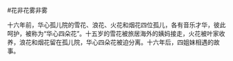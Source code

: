 #花非花雾非雾

十六年前，华心孤儿院的雪花、浪花、火花和烟花四位孤儿，各有音乐才华，彼此呵护，被称为“华心四朵花”。十五岁的雪花被旅居海外的姨妈接走，火花被叶家收养，浪花和烟花留在孤儿院，华心四朵花被迫分离。十六年后，四姐妹相遇的故事。
